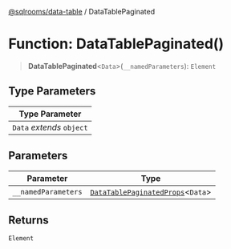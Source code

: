 [@sqlrooms/data-table](../index.md) / DataTablePaginated

# Function: DataTablePaginated()

> **DataTablePaginated**\<`Data`\>(`__namedParameters`): `Element`

## Type Parameters

| Type Parameter |
| ------ |
| `Data` *extends* `object` |

## Parameters

| Parameter | Type |
| ------ | ------ |
| `__namedParameters` | [`DataTablePaginatedProps`](../type-aliases/DataTablePaginatedProps.md)\<`Data`\> |

## Returns

`Element`
